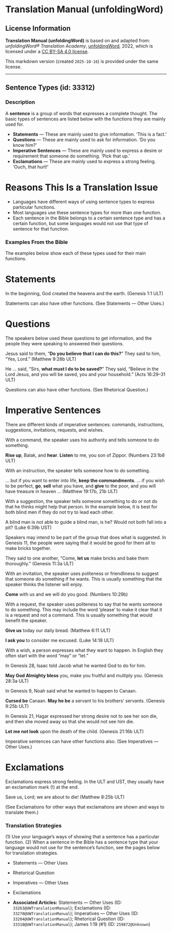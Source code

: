 # Translation Manual (unfoldingWord)

## License Information

**Translation Manual (unfoldingWord)** is based on and adapted from: _unfoldingWord® Translation Academy_, [unfoldingWord](https://unfoldingword.org/utw), 2022, which is licensed under a [CC BY-SA 4.0 license](https://creativecommons.org/licenses/by-sa/4.0/legalcode.en).

This markdown version (created `2025-10-16`) is provided under the same license.



--------------------------------

## Sentence Types (id: 33312)

### Description

A **sentence** is a group of words that expresses a complete thought. The basic types of sentences are listed below with the functions they are mainly used for.

* **Statements** — These are mainly used to give information. ‘This is a fact.’
* **Questions** — These are mainly used to ask for information. ‘Do you know him?’
* **Imperative Sentences** — These are mainly used to express a desire or requirement that someone do something. ‘Pick that up.’
* **Exclamations** — These are mainly used to express a strong feeling. ‘Ouch, that hurt!’

Reasons This Is a Translation Issue
===================================

* Languages have different ways of using sentence types to express particular functions.
* Most languages use these sentence types for more than one function.
* Each sentence in the Bible belongs to a certain sentence type and has a certain function, but some languages would not use that type of sentence for that function.

### Examples From the Bible

The examples below show each of these types used for their main functions.

Statements
==========

In the beginning, God created the heavens and the earth. (Genesis 1:1 ULT)

Statements can also have other functions. (See Statements — Other Uses.)

Questions
=========

The speakers below used these questions to get information, and the people they were speaking to answered their questions.

Jesus said to them, “**Do you believe that I can do this?**” They said to him, “Yes, Lord.” (Matthew 9:28b ULT)

He … said, “Sirs, **what must I do to be saved?**” They said, “Believe in the Lord Jesus, and you will be saved, you and your household.” (Acts 16:29–31 ULT)

Questions can also have other functions. (See Rhetorical Question.)

Imperative Sentences
====================

There are different kinds of imperative sentences: commands, instructions, suggestions, invitations, requests, and wishes.

With a command, the speaker uses his authority and tells someone to do something.

**Rise up**, Balak, and **hear**. **Listen** to me, you son of Zippor. (Numbers 23:1b8 ULT)

With an instruction, the speaker tells someone how to do something.

… but if you want to enter into life, **keep the commandments**. … if you wish to be perfect, **go**, **sell** what you have, and **give** to the poor, and you will have treasure in heaven … (Matthew 19:17b, 21b ULT)

With a suggestion, the speaker tells someone something to do or not do that he thinks might help that person. In the example below, it is best for both blind men if they do not try to lead each other.

A blind man is not able to guide a blind man, is he? Would not both fall into a pit? (Luke 6:39b UST)

Speakers may intend to be part of the group that does what is suggested. In Genesis 11, the people were saying that it would be good for them all to make bricks together.

They said to one another, “Come, **let us** make bricks and bake them thoroughly.” (Genesis 11:3a ULT)

With an invitation, the speaker uses politeness or friendliness to suggest that someone do something if he wants. This is usually something that the speaker thinks the listener will enjoy.

**Come** with us and we will do you good. (Numbers 10:29b)

With a request, the speaker uses politeness to say that he wants someone to do something. This may include the word ‘please’ to make it clear that it is a request and not a command. This is usually something that would benefit the speaker.

**Give us** today our daily bread. (Matthew 6:11 ULT)

**I ask you** to consider me excused. (Luke 14:18 ULT)

With a wish, a person expresses what they want to happen. In English they often start with the word “may” or “let.”

In Genesis 28, Isaac told Jacob what he wanted God to do for him.

**May God Almighty bless** you, make you fruitful and multiply you. (Genesis 28:3a ULT)

In Genesis 9, Noah said what he wanted to happen to Canaan.

**Cursed be** Canaan. **May he be** a servant to his brothers’ servants. (Genesis 9:25b ULT)

In Genesis 21, Hagar expressed her strong desire not to see her son die, and then she moved away so that she would not see him die.

**Let me not look** upon the death of the child. (Genesis 21:16b ULT)

Imperative sentences can have other functions also. (See Imperatives — Other Uses.)

Exclamations
============

Exclamations express strong feeling. In the ULT and UST, they usually have an exclamation mark (!) at the end.

Save us, Lord; we are about to die! (Matthew 8:25b ULT)

(See Exclamations for other ways that exclamations are shown and ways to translate them.)

### Translation Strategies

(1\) Use your language’s ways of showing that a sentence has a particular function. (2\) When a sentence in the Bible has a sentence type that your language would not use for the sentence’s function, see the pages below for translation strategies.

* Statements — Other Uses
* Rhetorical Question
* Imperatives — Other Uses
* Exclamations

* **Associated Articles:** Statements — Other Uses (ID: `33263@UWTranslationManual`); Exclamations (ID: `33270@UWTranslationManual`); Imperatives — Other Uses (ID: `33284@UWTranslationManual`); Rhetorical Question (ID: `33310@UWTranslationManual`); James 1:19 (#1) (ID: `259872@Unknown`)

